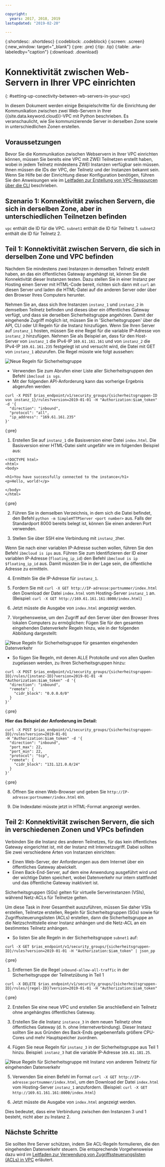 ```yaml
---

copyright:
  years: 2017, 2018, 2019
lastupdated: "2019-02-20"

---
```


{:shortdesc: .shortdesc}
{:codeblock: .codeblock}
{:screen: .screen}
{:new_window: target="_blank"}
{:pre: .pre}
{:tip: .tip}
{:table: .aria-labeledby="caption"}
{:download: .download}

# Konnektivität zwischen Web-Servern in Ihrer VPC einrichten
{: #setting-up-conectivity-between-wb-servers-in-your-vpc}

In diesem Dokument werden einige Beispielschritte für die Einrichtung der Kommunikation zwischen zwei Web-Servern in Ihrer {{site.data.keyword.cloud}}-VPC mit Python beschrieben. Es veranschaulicht, wie Sie kommunizierende Server in derselben Zone sowie in unterschiedlichen Zonen erstellen. 

## Voraussetzungen

Bevor Sie die Kommunikation zwischen Webservern in Ihrer VPC einrichten können, müssen Sie bereits eine VPC mit ZWEI Teilnetzen erstellt haben, wobei in jedem Teilnetz mindestens ZWEI Instanzen verfügbar sein müssen. Ihnen müssen die IDs der VPC, der Teilnetz und der Instanzen bekannt sein. Wenn Sie Hilfe bei der Einrichtung dieser Konfiguration benötigen, führen Sie den Anweisungen wie im [Leitfaden zur Erstellung von VPC-Ressourcen über die CLI](/docs/infrastructure/vpc?topic=vpc-creating-a-vpc-using-the-ibm-cloud-cli) beschrieben. 

## Szenario 1: Konnektivität zwischen Servern, die sich in derselben Zone, aber in unterschiedlichen Teilnetzen befinden

`vpc` enthält die ID für die VPC.
`subnet1` enthält die ID für Teilnetz 1.
`subnet2` enthält die ID für Teilnetz 2. 


## Teil 1: Konnektivität zwischen Servern, die sich in derselben Zone und VPC befinden 

Nachdem Sie mindestens zwei Instanzen in demselben Teilnetz erstellt haben, an das ein öffentliches Gateway angehängt ist, können Sie die Konnektivität dieser Instanzen testen. Dazu stellen Sie in einer Instanz per Hosting einen Server mit HTML-Code bereit, richten sich dann mit `curl` an diesen Server und laden die HTML-Datei auf die anderen Server oder über den Browser Ihres Computers herunter. 

Nehmen Sie an, dass sich Ihre Instanzen `instanz_1` und `instanz_2` in demselben Teilnetz befinden und dieses über ein öffentliches Gateway verfügt, und dass sie derselben Sicherheitsgruppe angehören. Damit der eingehende Zugriff möglich ist, müssen Sie in 'Sicherheitsgruppen' über die API, CLI oder UI Regeln für die Instanz hinzufügen. Wenn Sie Ihren Server auf `instanz_1` hosten, müssen Sie eine Regel für die variable IP-Adresse von `instanz_2` hinzufügen. Nehmen Sie als Beispiel an, dass für den Host-Server von `instanz_1` die IPv4-IP `169.61.161.161` und von `instanz_2` die IPv4-IP `169.61.161.235` festgelegt ist und versucht wird, die Datei mit GET von `instanz_1` abzurufen. Die Regel müsste wie folgt aussehen: 

![Neue Regeln für Sicherheitsgruppe](images/security-group-ui-ex1.png)

* Verwenden Sie zum Abrufen einer Liste aller Sicherheitsgruppen den Befehl `ibmcloud is sgs`.
* Mit der folgenden API-Anforderung kann das vorherige Ergebnis abgerufen werden: 

```
curl -X POST $rias_endpoint/v1/security_groups/{sicherheitsgruppen-ID von instanz_1}/rules?version=2019-01-01 -H "Authorization:$iam_token" -d '{
  "direction": "inbound",
  "protocol": "all",
  "ip_address": "169.61.161.235"
}'
```
{:pre}

1. Erstellen Sie auf `instanz_1` die Basisversion einer Datei `index.html`. Die Basisversion einer HTML-Datei sieht ungefähr wie im folgenden Beispiel aus: 

```
<!DOCTYPE html>
<html>
<body>

<h1>You have successfully connected to the instance</h1>
<p>Hello, world!</p>

</body>
</html>
```
{:pre}

2. Führen Sie in demselben Verzeichnis, in dem sich die Datei befindet, den Befehl `python -m SimpleHTTPServer <port number>` aus. Falls der Standardport 8000 bereits belegt ist, können Sie einen anderen Port verwenden. 

3. Stellen Sie über SSH eine Verbindung mit `instanz_2`her. 

Wenn Sie nach einer variablen IP-Adresse suchen wollen, führen Sie den Befehl `ibmcloud is ips` aus. Führen Sie zum Identifizieren der ID einer variablen IP-Adresse (`floating_ip_id`) den Befehl `ibmcloud is ip $floating_ip_id` aus. Damit müssten Sie in der Lage sein, die öffentliche Adresse zu ermitteln. 

4. Ermitteln Sie die IP-Adresse für `instanz_1`.

5. Fordern Sie mit `curl -X GET http://IP-adresse:portnummer/index.html` den Download der Datei `index.html` vom Hosting-Server `instanz_1` an. (Beispiel: `curl -X GET http://169.61.161.161:8000/index.html`)

6. Jetzt müsste die Ausgabe von `index.html` angezeigt werden. 

7. Vorgehensweise, um den Zugriff auf den Server über den Browser Ihres lokalen Computers zu ermöglichen: Fügen Sie für den gesamten eingehenden Datenverkehr Regeln hinzu, wie in der folgenden Abbildung dargestellt: 

![Neue Regeln für Sicherheitsgruppe für gesamten eingehenden Datenverkehr](images/security-group-ui-ex2.png)

* So fügen Sie Regeln, mit denen ALLE Protokolle und von allen Quellen zugelassen werden, zu Ihren Sicherheitsgruppen hinzu: 

```
curl -X POST $rias_endpoint/v1/security_groups/{sicherheitsgruppen-ID}/rules/{instanz-ID}?version=2019-01-01 -H "Authorization:$iam_token" -d '{
  "direction": "inbound",
  "remote": {
    "cidr_block": "0.0.0.0/0"
  }
}'
```
{:pre}

**Hier das Beispiel der Anforderung im Detail:**

```
curl -X POST $rias_endpoint/v1/security_groups/{sicherheitsgruppen-ID}/rules?version=2019-01-01
-H "Authorization:$iam_token" -d '{
  "direction": "inbound",
  "port_max": 22,
  "port_min": 22,
  "protocol": "tcp",
  "remote": {
    "cidr_block": "131.121.0.0/24"
  }
}'
```
{:pre}

8. Öffnen Sie einen Web-Browser und geben Sie `http://IP-adresse:portnummer/index.html` ein.

9. Die Indexdatei müsste jetzt in HTML-Format angezeigt werden. 

## Teil 2: Konnektivität zwischen Servern, die sich in verschiedenen Zonen und VPCs befinden

Verbinden Sie die Instanz des anderen Teilnetzes, für das kein öffentliches Gateway eingerichtet ist, mit der Instanz mit Internetzugriff. Dabei sollten Sie zwei verschiedene Arten von Instanzen einrichten: 

* Einen Web-Server, der Anforderungen aus dem Internet über ein öffentliches Gateway abwickelt. 
* Einen Back-End-Server, auf dem eine Anwendung ausgeführt wird und der wichtige Daten speichert, wobei Datenverkehr nur intern stattfindet und das öffentliche Gateway inaktiviert ist. 

Sicherheitsgruppen (SGs) gelten für virtuelle Serverinstanzen (VSIs), während Netz-ACLs für Teilnetze gelten. 

Um diese Task in ihrer Gesamtheit auszuführen, müssen Sie daher VSIs erstellen, Teilnetze erstellen, Regeln für Sicherheitsgruppen (SGs) sowie für Zugriffssteuerungslisten (ACLs) erstellen, dann die Sicherheitsgruppe an die Netzschnittstelle einer Instanz anhängen und die Netz-ACL an ein bestimmtes Teilnetz anhängen. 

* So listen Sie alle Regeln in der Sicherheitsgruppe `subnet1` auf: 

```
curl -X GET $rias_endpoint/v1/security_groups/{sicherheitsgruppen-ID}/rules?version=2019-01-01 -H "Authorization:$iam_token" | json_pp
```
{:pre}

1. Entfernen Sie die Regel `inbound-allow-all-traffic` in der Sicherheitsgruppe der Teilnetzübung in Teil 1

```
curl -X DELETE $rias_endpoint/v1/security_groups/{sicherheitsgruppen-ID}/rules/{regel-ID}?version=2019-01-01 -H "Authorization:$iam_token"
```
{:pre}

2. Erstellen Sie eine neue VPC und erstellen Sie anschließend ein Teilnetz ohne angehängtes öffentliches Gateway. 

3. Erstellen Sie die Instanz `instance_3` in dem neuen Teilnetz ohne öffentliches Gateway (d. h. ohne Internetverbindung). Dieser Instanz sollten Sie aus Gründen des Back-Ends gegebenenfalls größere CPU-Cores und mehr Hauptspeicher zuordnen. 

4. Fügen Sie neue Regeln für `instanz_3` in der Sicherheitsgruppe aus Teil 1 hinzu. Beispiel: `instanz_3` hat die variable IP-Adresse `169.61.181.25`. 

![Neue Regeln für Sicherheitsgruppe mit Instanz von anderem Teilnetz für eingehenden Datenverkehr](images/security-group-ui-ex3.png)

5. Verwenden Sie einen Befehl im Format `curl -X GET http://IP-adresse:portnummer/index.html`, um den Download der Datei `index.html` vom Hosting-Server `instanz_1` anzufordern. (Beispiel: `curl -X GET http://169.61.161.161:8000/index.html`)

6. Jetzt müsste die Ausgabe von `index.html` angezeigt werden. 

Dies bedeutet, dass eine Verbindung zwischen den Instanzen 3 und 1 besteht, nicht aber zu Instanz 2. 

## Nächste Schritte

Sie sollten Ihre Server schützen, indem Sie ACL-Regeln formulieren, die den eingehenden Datenverkehr steuern. Die entsprechende Vorgehensweise dazu wird im [Leitfaden zur Verwendung von Zugriffssteuerungslisten (ACLs) in VPC](https://{DomainName}/docs/infrastructure/vpc-network?topic=vpc-network-setting-up-network-acls-using-the-cli) erläutert. 
